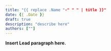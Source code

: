 ```yaml
---
title: "{{ replace .Name "-" " " | title }}"
date: {{ .Date }}
draft: true
description: "describe here"
authors: [""]
---
```


**Insert Lead paragraph here.**
